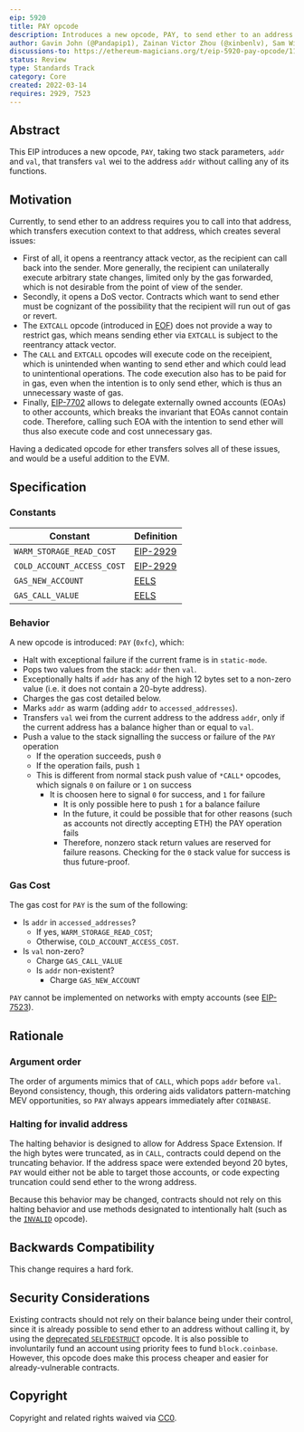 ```yaml
---
eip: 5920
title: PAY opcode
description: Introduces a new opcode, PAY, to send ether to an address without calling any of its functions
author: Gavin John (@Pandapip1), Zainan Victor Zhou (@xinbenlv), Sam Wilson (@SamWilsn), Jochem Brouwer (@jochem-brouwer), Charles Cooper (@charles-cooper)
discussions-to: https://ethereum-magicians.org/t/eip-5920-pay-opcode/11717
status: Review
type: Standards Track
category: Core
created: 2022-03-14
requires: 2929, 7523
---
```


## Abstract

This EIP introduces a new opcode, `PAY`, taking two stack parameters, `addr` and `val`, that transfers `val` wei to the address `addr` without calling any of its functions.

## Motivation

Currently, to send ether to an address requires you to call into that address, which transfers execution context to that address, which creates several issues:

- First of all, it opens a reentrancy attack vector, as the recipient can call back into the sender. More generally, the recipient can unilaterally execute arbitrary state changes, limited only by the gas forwarded, which is not desirable from the point of view of the sender.
- Secondly, it opens a DoS vector. Contracts which want to send ether must be cognizant of the possibility that the recipient will run out of gas or revert.
- The `EXTCALL` opcode (introduced in [EOF](./eip-7069)) does not provide a way to restrict gas, which means sending ether via `EXTCALL` is subject to the reentrancy attack vector.
- The `CALL` and `EXTCALL` opcodes will execute code on the receipient, which is unintended when wanting to send ether and which could lead to unintentional operations. The code execution also has to be paid for in gas, even when the intention is to only send ether, which is thus an unnecessary waste of gas.
- Finally, [EIP-7702](./eip-7702.md) allows to delegate externally owned accounts (EOAs) to other accounts, which breaks the invariant that EOAs cannot contain code. Therefore, calling such EOA with the intention to send ether will thus also execute code and cost unnecessary gas.

Having a dedicated opcode for ether transfers solves all of these issues, and would be a useful addition to the EVM.

## Specification

### Constants

| Constant                   | Definition                |
| -------------------------- | ------------------------- |
| `WARM_STORAGE_READ_COST`   | [EIP-2929](./eip-2929.md) |
| `COLD_ACCOUNT_ACCESS_COST` | [EIP-2929](./eip-2929.md) |
| `GAS_NEW_ACCOUNT`          | [EELS][gna]               |
| `GAS_CALL_VALUE`           | [EELS][gcv]               |

[gna]: https://github.com/ethereum/execution-specs/blob/4d953035fb0cceda7cf21d71b2ab7a9a6f4632f0/src/ethereum/frontier/vm/gas.py#L52
[gcv]: https://github.com/ethereum/execution-specs/blob/4d953035fb0cceda7cf21d71b2ab7a9a6f4632f0/src/ethereum/frontier/vm/gas.py#L53

### Behavior

A new opcode is introduced: `PAY` (`0xfc`), which:

- Halt with exceptional failure if the current frame is in `static-mode`.
- Pops two values from the stack: `addr` then `val`.
- Exceptionally halts if `addr` has any of the high 12 bytes set to a non-zero value (i.e. it does not contain a 20-byte address).
- Charges the gas cost detailed below.
- Marks `addr` as warm (adding `addr` to `accessed_addresses`).
- Transfers `val` wei from the current address to the address `addr`, only if the current address has a balance higher than or equal to `val`.
- Push a value to the stack signalling the success or failure of the `PAY` operation
  - If the operation succeeds, push `0`
  - If the operation fails, push `1`
  - This is different from normal stack push value of `*CALL*` opcodes, which signals `0` on failure or `1` on success
    - It is choosen here to signal `0` for success, and `1` for failure
      - It is only possible here to push `1` for a balance failure
      - In the future, it could be possible that for other reasons (such as accounts not directly accepting ETH) the PAY operation fails
      - Therefore, nonzero stack return values are reserved for failure reasons. Checking for the `0` stack value for success is thus future-proof.

### Gas Cost

The gas cost for `PAY` is the sum of the following:

- Is `addr` in `accessed_addresses`?
    - If yes, `WARM_STORAGE_READ_COST`;
    - Otherwise, `COLD_ACCOUNT_ACCESS_COST`.
- Is `val` non-zero?
  - Charge `GAS_CALL_VALUE`
  - Is `addr` non-existent?
      - Charge `GAS_NEW_ACCOUNT`

`PAY` cannot be implemented on networks with empty accounts (see [EIP-7523](./eip-7523.md)).

## Rationale

### Argument order

The order of arguments mimics that of `CALL`, which pops `addr` before `val`. Beyond consistency, though, this ordering aids validators pattern-matching MEV opportunities, so `PAY` always appears immediately after `COINBASE`.

### Halting for invalid address

The halting behavior is designed to allow for Address Space Extension.
If the high bytes were truncated, as in `CALL`, contracts could depend on the truncating behavior.
If the address space were extended beyond 20 bytes, `PAY` would either not be able to target those accounts, or code expecting truncation could send ether to the wrong address.

Because this behavior may be changed, contracts should not rely on this halting behavior and use methods designated to intentionally halt (such as the [`INVALID`](./eip-141.md) opcode).

## Backwards Compatibility

This change requires a hard fork.

## Security Considerations

Existing contracts should not rely on their balance being under their control, since it is already possible to send ether to an address without calling it, by using the [deprecated `SELFDESTRUCT`](./eip-6780.md) opcode.
It is also possible to involuntarily fund an account using priority fees to fund `block.coinbase`.
However, this opcode does make this process cheaper and easier for already-vulnerable contracts.

## Copyright

Copyright and related rights waived via [CC0](../LICENSE.md).
